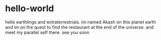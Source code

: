 # hello-world
hello earthlings and extraterrestrials.
im named Akash on this planet earth and im on the quest to find the restaurant at the end of the universe.
and meet my parallel self there. see you soon
